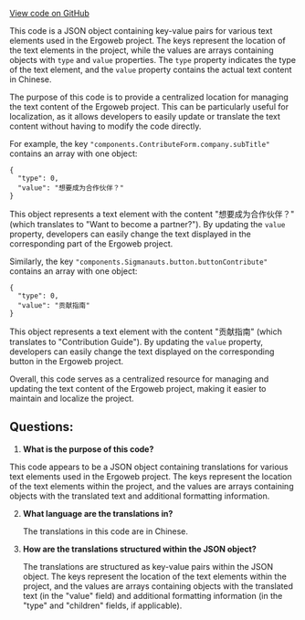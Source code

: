 [View code on GitHub](https://github.com/ergoplatform/ergoweb/content/compiled-locales/cn.json)

This code is a JSON object containing key-value pairs for various text elements used in the Ergoweb project. The keys represent the location of the text elements in the project, while the values are arrays containing objects with `type` and `value` properties. The `type` property indicates the type of the text element, and the `value` property contains the actual text content in Chinese.

The purpose of this code is to provide a centralized location for managing the text content of the Ergoweb project. This can be particularly useful for localization, as it allows developers to easily update or translate the text content without having to modify the code directly.

For example, the key `"components.ContributeForm.company.subTitle"` contains an array with one object:

```
{
  "type": 0,
  "value": "想要成为合作伙伴？"
}
```

This object represents a text element with the content "想要成为合作伙伴？" (which translates to "Want to become a partner?"). By updating the `value` property, developers can easily change the text displayed in the corresponding part of the Ergoweb project.

Similarly, the key `"components.Sigmanauts.button.buttonContribute"` contains an array with one object:

```
{
  "type": 0,
  "value": "贡献指南"
}
```

This object represents a text element with the content "贡献指南" (which translates to "Contribution Guide"). By updating the `value` property, developers can easily change the text displayed on the corresponding button in the Ergoweb project.

Overall, this code serves as a centralized resource for managing and updating the text content of the Ergoweb project, making it easier to maintain and localize the project.
## Questions: 
 1. **What is the purpose of this code?**

   This code appears to be a JSON object containing translations for various text elements used in the Ergoweb project. The keys represent the location of the text elements within the project, and the values are arrays containing objects with the translated text and additional formatting information.

2. **What language are the translations in?**

   The translations in this code are in Chinese.

3. **How are the translations structured within the JSON object?**

   The translations are structured as key-value pairs within the JSON object. The keys represent the location of the text elements within the project, and the values are arrays containing objects with the translated text (in the "value" field) and additional formatting information (in the "type" and "children" fields, if applicable).